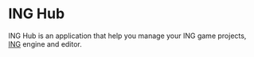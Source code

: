 # ING Hub
ING Hub is an application that help you manage your ING game projects, [ING](github.com/INGTechnologies/ING) engine and editor.
